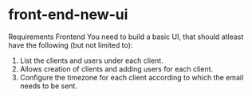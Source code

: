 # front-end-new-ui
Requirements Frontend
You need to build a basic UI, that should atleast have the following (but not limited to):
1. List the clients and users under each client.
2. Allows creation of clients and adding users for each client.
3. Configure the timezone for each client according to which the email needs to be
sent.

